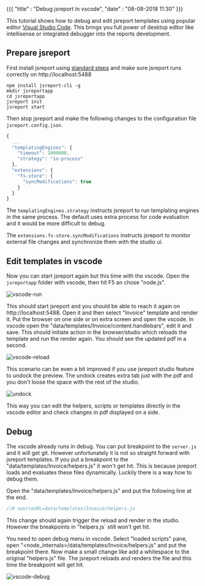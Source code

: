 {{{
    "title"    : "Debug jsreport in vscode",
    "date"     : "08-08-2018 11:30"
}}}



This tutorial shows how to debug and edit jsreport templates using popular editor [Visual Studio Code](https://code.visualstudio.com/). This brings you full power of desktop editor like intellisense or integrated debugger into the reports development.

## Prepare jsreport

First install jsreport using [standard steps](https://jsreport.net/on-prem) and make sure jsreport runs correctly on http://localhost:5488
```
npm install jsreport-cli -g  
mkdir jsreportapp  
cd jsreportapp  
jsreport init   
jsreport start
```

Then stop jsreport and make the following changes to the configuration file `jsreport.config.json`.

```js
{
  ...
  "templatingEngines": {
    "timeout": 1000000,
    "strategy": "in-process"
  },
  "extensions": {   
    "fs-store": {
      "syncModifications": true
    }
  }
}   
```
The `templatingEngines.strategy` instructs jsreport to run templating engines in the same process. The default uses extra process for code evaluation and it would be more difficult to debug.

The `extensions.fs-store.syncModifications` instructs jsreport to monitor external file changes and synchronize them with the studio ui.

## Edit templates in vscode
Now you can start jsreport again but this time with the vscode.
Open the `jsreportapp` folder with vscode, then hit F5 an chose "node.js".

![vscode-run](https://jserport.net/img/blog/vscode-run.png)

This should start jsreport and you should be able to reach it again on http://localhost:5488. Open it and then select "Invoice" template and render it. Put the browser on one side or on extra screen and open the vscode. In vscode open the "data/templates/Invoice/content.handlebars", edit it and save. This should initiate action in the browser/studio which reloads the template and run the render again. You should see the updated pdf in a second.

![vscode-reload](https://jserport.net/img/blog/vscode-reload.gif)

This scenario can be even a bit improved if you use jsreport studio feature to undock the preview. The undock creates extra tab just with the pdf and you don't loose the space with the rest of the studio.

![undock](https://jserport.net/img/blog/vscode-undock.png)

This way you can edit the helpers, scripts or templates directly in the vscode editor and check changes in pdf displayed on a side.

## Debug

The vscode already runs in debug. You can put breakpoint to the `server.js` and it will get git. However unfortunately it is not so straight forward with jsreport templates. If you put a breakpoint to the "data/templates/Invoice/helpers.js" it won't get hit. This is because jsreport loads and evaluates these files dynamically. Luckily there is a way how to debug them.

Open the "data/templates/Invoice/helpers.js" and put the following line at the end.

```js
//# sourceURL=data/templates/Invoice/helpers.js
```

This change should again trigger the reload and render in the studio. However the breakpoints in "helpers.js` still won't get hit. 

You need to open debug menu in vscode. Select "loaded scripts" pane, open "<node_internals>/data/templates/Invoice/helpers.js" and put the breakpoint there. Now make a small change like add a whitespace to the original "helpers.js" file. The jsreport reloads and renders the file and this time the breakpoint will get hit.

![vscode-debug](https://jserport.net/img/blog/vscode-debug.png)